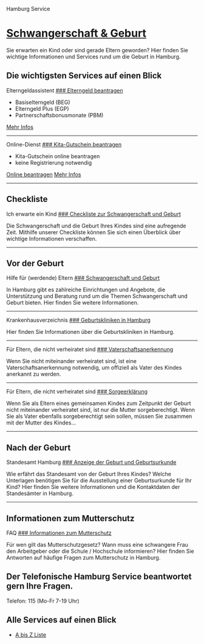 


Hamburg Service

[Schwangerschaft & Geburt](/politik-und-verwaltung/behoerden/senatskanzlei/1006444-1006444)
===========================================================================================

Sie erwarten ein Kind oder sind gerade Eltern geworden? Hier finden Sie wichtige Informationen und Services rund um die Geburt in Hamburg.

Die wichtigsten Services auf einen Blick
----------------------------------------

Elterngeldassistent
[### Elterngeld beantragen](https://www.hamburg.de/service/info/11981756/n0/)

* Basiselterngeld (BEG)
* Elterngeld Plus (EGP)
* Partnerschaftsbonusmonate (PBM)

[Mehr Infos](https://www.hamburg.de/service/info/11981756/n0/)

---

Online-Dienst
[### Kita-Gutschein beantragen](https://serviceportal.hamburg.de/HamburgGateway/Service/Entry/AFM-KitaG)

* Kita-Gutschein online beantragen
* keine Registrierung notwendig

[Online beantragen](https://serviceportal.hamburg.de/HamburgGateway/Service/Entry/AFM-KitaG)
[Mehr Infos](https://www.hamburg.de/service/info/111067718/n0/)

---

Checkliste
----------

Ich erwarte ein Kind
[### Checkliste zur Schwangerschaft und Geburt](/service/schwangerschaft-und-geburt/checkliste-schwangerschaft-und-geburt-1021688)

Die Schwangerschaft und die Geburt Ihres Kindes sind eine aufregende Zeit. Mithilfe unserer Checkliste können Sie sich einen Überblick über wichtige Informationen verschaffen.

---

Vor der Geburt
--------------

Hilfe für (werdende) Eltern
[### Schwangerschaft und Geburt](https://www.hamburg.de/politik-und-verwaltung/behoerden/sozialbehoerde/themen/familie/familienwegweiser/schwangerschaft-36340)

In Hamburg gibt es zahlreiche Einrichtungen und Angebote, die Unterstützung und Beratung rund um die Themen Schwangerschaft und Geburt bieten. Hier finden Sie weitere Informationen.

---

Krankenhausverzeichnis
[### Geburtskliniken in Hamburg](/politik-und-verwaltung/behoerden/sozialbehoerde/themen/gesundheit/krankenhaus/geburtskliniken-33622)

Hier finden Sie Informationen über die Geburtskliniken in Hamburg.

---

Für Eltern, die nicht verheiratet sind
[### Vaterschaftsanerkennung](https://www.hamburg.de/service/info/111048559/n0/)

Wenn Sie nicht miteinander verheiratet sind, ist eine Vaterschaftsanerkennung notwendig, um offiziell als Vater des Kindes anerkannt zu werden.

---

Für Eltern, die nicht verheiratet sind
[### Sorgeerklärung](https://www.hamburg.de/service/info/111048271/n0/)

Wenn Sie als Eltern eines gemeinsamen Kindes zum Zeitpunkt der Geburt nicht miteinander verheiratet sind, ist nur die Mutter sorgeberechtigt. Wenn Sie als Vater ebenfalls sorgeberechtigt sein sollen, müssen Sie zusammen mit der Mutter des Kindes...

---

Nach der Geburt
---------------

Standesamt Hamburg
[### Anzeige der Geburt und Geburtsurkunde](/politik-und-verwaltung/bezirke/bezirksthemen/standesamt/geburt)

Wie erfährt das Standesamt von der Geburt Ihres Kindes? Welche Unterlagen benötigen Sie für die Ausstellung einer Geburtsurkunde für Ihr Kind? Hier finden Sie weitere Informationen und die Kontaktdaten der Standesämter in Hamburg.

---

Informationen zum Mutterschutz
------------------------------

FAQ
[### Informationen zum Mutterschutz](/politik-und-verwaltung/behoerden/bjv/themen/verbraucherschutz/arbeitsschutz/themen/mutterschutz/faq-mutterschutz-87882)

Für wen gilt das Mutterschutzgesetz? Wann muss eine schwangere Frau den Arbeitgeber oder die Schule / Hochschule informieren? Hier finden Sie Antworten auf häufige Fragen zum Mutterschutz in Hamburg.

Der Telefonische Hamburg Service beantwortet gern Ihre Fragen.
--------------------------------------------------------------

Telefon: 115 (Mo-Fr 7-19 Uhr)

Alle Services auf einen Blick
-----------------------------

* [A bis Z Liste](https://www.hamburg.de/behoerdenfinder/info/a-z/a/)

